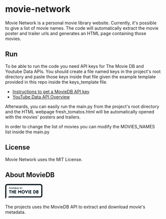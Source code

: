# movie-network

Movie Network is a personal movie library website. Currently, it's possible to give a list of movie names. The code will automatically extract the movie poster and trailer urls and generates an HTML page containing those movies.

Run
---
To be able to run the code you need API keys for The Movie DB and Youtube Data APIs. You should create a file named keys in the project's root directory and paste those keys inside that file given the example template provided in this repo inside the keys_template file.
<ul>
	<li>
		<a href="https://developers.themoviedb.org/3/getting-started/introduction">Instructions to get a MovieDB API key</a>
	</li>
	<li>
		<a href="https://developers.google.com/youtube/v3/getting-started">YouTube Data API Overview</a>
	</li>
</ul>
Afterwards, you can easily run the main.py from the project's root directory and the HTML webpage fresh_tomatos.html will be automatically opened with the movies' posters and trailers.

In order to change the list of movies you can modify the MOVIES_NAMES list inside the main.py


License
-------
Movie Network uses the MIT License.

About MovieDB
-------------
<img src="resources/moviedb.png" alt="moviedb" width="120"/> 

The projects uses the MovieDB API to extract and download movie's metadata.